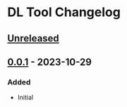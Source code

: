 # DL Tool Changelog

## [Unreleased]

## [0.0.1] - 2023-10-29

### Added

- Initial

[Unreleased]: https://github.com/varrcan/dl-idea/compare/v0.0.1...HEAD
[0.0.1]: https://github.com/varrcan/dl-idea/commits/v0.0.1
